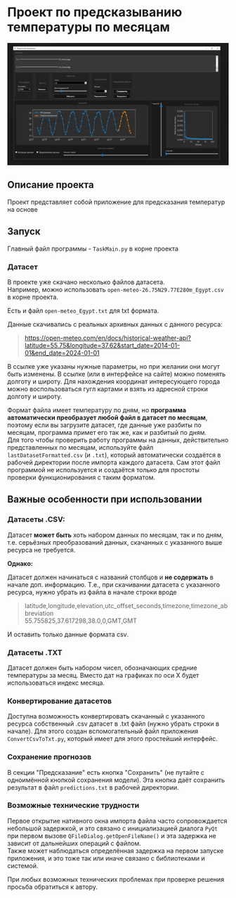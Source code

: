 # Проект по предсказыванию температуры по месяцам

![Скриншот интерфейса программы](images/temperatureAppDemonstration.png)

## Описание проекта

Проект представляет собой приложение для предсказания температур на основе 

## Запуск

Главный файл программы - `TaskMain.py` в корне проекта

### Датасет

В проекте уже скачано несколько файлов датасета.  
Например, можно использовать `open-meteo-26.75N29.77E280m_Egypt.csv` в корне проекта.  

Есть и файл `open-meteo_Egypt.txt` для txt формата.  

Данные скачивались с реальных архивных данных с данного ресурса:  

> https://open-meteo.com/en/docs/historical-weather-api?latitude=55.75&longitude=37.62&start_date=2014-01-01&end_date=2024-01-01

В ссылке уже указаны нужные параметры, но при желании они могут быть изменены. В ссылке (или в интерфейсе на сайте) можно поменять долготу и широту. Для нахождения координат интересующего города можно воспользоваться гугл картами и взять из адресной строки долготу и широту.  

Формат файла имеет температуру по дням, но **программа автоматически преобразует любой файл в датасет по месяцам**, поэтому если вы загрузите датасет, где данные уже разбиты по месяцам, программа примет его так же, как и разбитый по дням.  
Для того чтобы проверить работу программы на данных, действительно представленных по месяцам, используйте файл `lastDatasetFormatted.csv` (и `.txt`), который автоматически создаётся в рабочей директории после импорта каждого датасета. Сам этот файл программой не используется и создаётся только для простоты проверки функционирования с таким форматом.  


## Важные особенности при использовании

### Датасеты .CSV:

Датасет **может быть** хоть набором данных по месяцам, так и по дням, т.е. серьёзных преобразований данных, скачанных с указанного выше ресурса не требуется.  

**Однако:**

Датасет должен начинаться с названий столбцов и **не содержать** в начале доп. информацию. Т.е., при скачивании датасета с указанного ресурса, нужно убрать из файла в начале строки вроде  
> latitude,longitude,elevation,utc_offset_seconds,timezone,timezone_abbreviation  
> 55.755825,37.617298,38.0,0,GMT,GMT  

И оставить только данные формата csv.  

### Датасеты .TXT

Датасет должен быть набором чисел, обозначающих средние температуры за месяц. Вместо дат на графиках по оси X будет использоваться индекс месяца.

### Конвертирование датасетов

Доступна возможность конвертировать скачанный с указанного ресурса собственный .csv датасет в .txt файл (нужно убрать строки в начале). Для этого создан вспомогательный файл приложения `ConvertCsvToTxt.py`, который имеет для этого простейший интерфейс.  

### Сохранение прогнозов

В секции "Предсказание" есть кнопка "Сохранить" (не путайте с одноимённой кнопкой сохранения модели). Эта кнопка даёт сохранить результат в файл `predictions.txt` в рабочей директории.  

### Возможные технические трудности

Первое открытие нативного окна импорта файла часто сопровождается небольшой задержкой, и это связано с инициализацией диалога `PyQt` при первом вызове `QFileDialog.getOpenFileName()` и эта задержка не зависит от дальнейших операций с файлом.  
Также может наблюдаться определённая задержка на первом запуске приложения, и это тоже так или иначе связано с библиотеками и системой.  
  
При любых возможных технических проблемах при проверке решения просьба обратиться к автору.  
